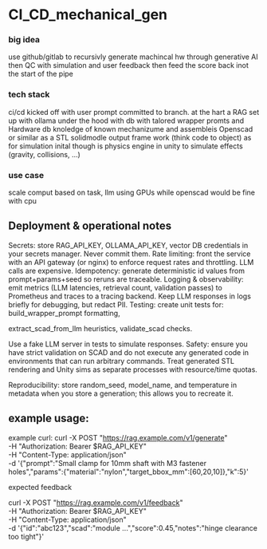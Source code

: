 # CI_CD_mechanical_gen

### big idea
use github/gitlab to recursivly generate machincal hw through generative AI then QC with simulation and user feedback then feed the score back inot the start of the pipe


### tech stack
ci/cd kicked off with user prompt committed to branch.
at the hart a RAG set up with ollama under the hood with db with talored wrapper promts and Hardware db knoledge of known mechanizume and assembleis 
Openscad or similar as a STL solidmodle output frame work (think code to object) 
as for simulation inital though is physics engine in unity to simulate effects (gravity, collisions, ...) 



### use case 
scale comput based on task, llm using GPUs while openscad would be fine with cpu 


## Deployment & operational notes 

Secrets: store RAG_API_KEY, OLLAMA_API_KEY, vector DB credentials in your secrets manager. Never commit them.
Rate limiting: front the service with an API gateway (or nginx) to enforce request rates and throttling. LLM calls are expensive.
Idempotency: generate deterministic id values from prompt+params+seed so reruns are traceable.
Logging & observability: emit metrics (LLM latencies, retrieval count, validation passes) to Prometheus and traces to a tracing backend. Keep LLM responses in logs briefly for debugging, but redact PII.
Testing: create unit tests for:
build_wrapper_prompt formatting,

extract_scad_from_llm heuristics,
validate_scad checks.

Use a fake LLM server in tests to simulate responses.
Safety: ensure you have strict validation on SCAD and do not execute any generated code in environments that can run arbitrary commands. Treat generated STL rendering and Unity sims as separate processes with resource/time quotas.

Reproducibility: store random_seed, model_name, and temperature in metadata when you store a generation; this allows you to recreate it.



## example usage:


example curl:
curl -X POST "https://rag.example.com/v1/generate" \
  -H "Authorization: Bearer $RAG_API_KEY" \
  -H "Content-Type: application/json" \
  -d '{"prompt":"Small clamp for 10mm shaft with M3 fastener holes","params":{"material":"nylon","target_bbox_mm":[60,20,10]},"k":5}'


expected feedback

curl -X POST "https://rag.example.com/v1/feedback" \
  -H "Authorization: Bearer $RAG_API_KEY" \
  -H "Content-Type: application/json" \
  -d '{"id":"abc123","scad":"module ...","score":0.45,"notes":"hinge clearance too tight"}'
